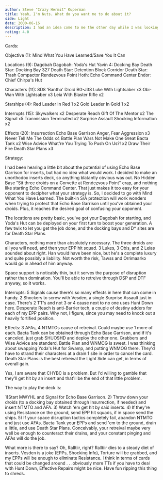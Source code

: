 ```yaml
---
author: Steve "Crazy Hermit" Kuperman
title: Yeah, I'm Nuts. What do you want me to do about it?
side: Light
date: 2000-06-16
description: I had an idea come to me the other day while I was looking at my 3A cards. This is the manifestation.
rating: 4.0
---
```

Cards: 

Objective (1):
Mind What You Have Learned/Save You It Can

Locations (9):
Dagobah
Dagobah: Yoda's Hut
Yavin 4: Docking Bay
Death Star: Docking Bay 327
Death Star: Detention Block Corridor
Death Star: Trash Compactor
Rendezvous Point
Hoth: Echo Command Center
Endor: Chief Chirpa's Hut

Characters (11):
8D8
'Bantha' Droid
BG-J38
Luke With Lightsaber x3
Obi-Wan With Lightsaber x3
Leia With Blaster Rifle x2

Starships (4):
Red Leader In Red 1 x2
Gold Leader In Gold 1 x2

Interrupts (15):
Skywalkers x2
Desperate Reach
Gift Of The Mentor x2
The Signal x5
Tranmission Terminated x2
Surprise Assault
Shocking Information x2

Effects (20):
Insurrection
Echo Base Garrison
Anger, Fear Aggression x3
Never Tell Me The Odds x4
Battle Plan
Wars Not Make One Great
Bacta Tank x2
Wise Advice
What're You Trying To Push On Us?! x2
Draw Their Fire
Death Star Plans x3

Strategy: 

I had been hearing a little bit about the potential of using Echo Base Garrison for inserts, but had no idea what would work. I decided to make an unorthodox inserts deck, so anything blatantly obvious was out. No Hidden Base "Sit three droids on a Corvette at Rendezvous Point" crap, and nothing like starting Echo Command Center. That just makes it too easy for your opponent to decipher what your strategy is. So, I decided to go with Mind What You Have Learned. The built-in S/A protection will work wonders when trying to protect that Echo Base Garrison until you've obtained your droids. Plus, it reaches the desired goal of confusing your opponent.

The locations are pretty basic, you've got your Dagobah for starting, and Yoda's Hut can be deployed on your first turn to boost your generation. A few twix to let you get the job done, and the docking bays and D* sites are for Death Star Plans.

Characters, nothing more than absolutely necessary. The three droids are all you will need, and then your EPP hit squad. 3 Lukes, 3 Obis, and 2 Leias sounded about right. Han would have been nice, but he's a complete luxury and quite possibly a liability. Not worth the risk, Tawss and Orrimaarko would go in ahead of him anyway.

Space support is noticably thin, but it serves the purpose of disruption rather than domination. You'll be able to retreive through DSP and DTF anyway, so it works.

Interrupts: 5 Signals cause there's so many effects in here that can come in handy. 2 Shockers to screw with Vesden, a single Surprise Assault just in case. There's 2 TT's and not 3 or 4 cause next to no one uses Hunt Down here. Desperate Reach is anti-Barrier tech, a couple of destiny adders for each of my EPP pairs. Why not, I figure, since you may need to knock out a heavily fortified position.

Effects: 3 AFAs, 4 NTMTOs cause of retreival. Could maybe use 1 more of each. Bacta Tank can be obtained through Echo Base Garrison, and if it's canceled, just grab SHUOSHD and deploy the other one. Grabbers and Wise Advice are standerd, Battle Plan and WNMOG is sweet. I was thinking about swapping Yoda's Hut for Swamp, and putting WNMOG there. They'd have to strand their characters at a drain 1 site in order to cancel the card. Death Star Plans is the best retreival the Light Side can get, in terms of overall gain.

Yes, I am aware that CHYBC is a problem. But I'd willing to gamble that they'll get hit by an insert and that'll be the end of that little problem.

The way to play the deck is:

1)Start MWYHL and Signal for Echo Base Garrison.
2) Throw down your droids (to a docking bay obtained through Insurrection, if needed) and insert NTMTO and AFA.
3) Watch 'em get hit by said inserts.
4) If they're using Resistance on the ground, send EPP hit squads, if in space send the ships.
5) If your space disruption tactics completely fail, abandon NTMTO and just use AFAs. Bacta Tank your EPPs and send 'em to the ground, drain a little, and use Death Star Plans. Conceivably, your retreival maybe very well be enough to counteract their drains, and your constant pinging and AFAs will do the job.

What more is there to say? Oh, Ralltiir, right? Ralltiir dies to a steady diet of inserts. Vesden is a joke (EPPs, Shocking Info), Torture will be grabbed, and my EPPs will be enough to eliminate Resistance. I think in terms of cards that could be changed around . . .obviously more TTs if you have to deal with Hunt Down, Effective Repairs might be nice. Have fun ripping this thing to shreds.